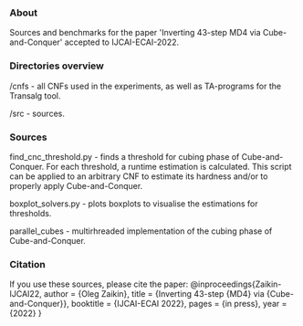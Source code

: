 ### About
Sources and benchmarks for the paper 'Inverting 43-step MD4 via Cube-and-Conquer' accepted to IJCAI-ECAI-2022.

### Directories overview

/cnfs - all CNFs used in the experiments, as well as TA-programs for the Transalg tool.

/src - sources.

### Sources

find_cnc_threshold.py - finds a threshold for cubing phase of Cube-and-Conquer.
For each threshold, a runtime estimation is calculated.
This script can be applied to an arbitrary CNF to estimate its hardness and/or
to properly apply Cube-and-Conquer.

boxplot_solvers.py - plots boxplots to visualise the estimations for thresholds.

parallel_cubes - multirhreaded implementation of the cubing phase of Cube-and-Conquer.

### Citation
If you use these sources, please cite the paper:
@inproceedings{Zaikin-IJCAI22,
  author    = {Oleg Zaikin},
  title     = {Inverting 43-step {MD4} via {Cube-and-Conquer}},
  booktitle = {IJCAI-ECAI 2022},
  pages     = {in press},
  year      = {2022}
}
